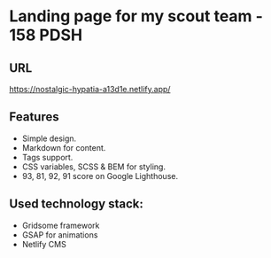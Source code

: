 # Landing page for my scout team - 158 PDSH

## URL

https://nostalgic-hypatia-a13d1e.netlify.app/

## Features
- Simple design.
- Markdown for content.
- Tags support.
- CSS variables, SCSS & BEM for styling.
- 93, 81, 92, 91 score on Google Lighthouse.

## Used technology stack:
- Gridsome framework
- GSAP for animations
- Netlify CMS

